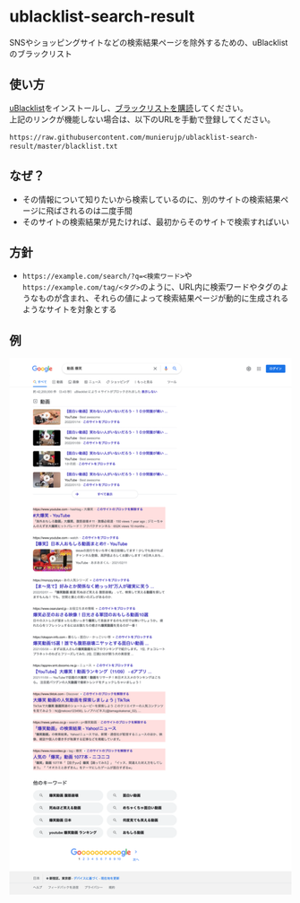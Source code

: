 # ublacklist-search-result

SNSやショッピングサイトなどの検索結果ページを除外するための、uBlacklistのブラックリスト

## 使い方

[uBlacklist](https://iorate.github.io/ublacklist/)をインストールし、[ブラックリストを購読](
https://iorate.github.io/ublacklist/subscribe?name=ublacklist-search-result&url=https%3A%2F%2Fraw.githubusercontent.com%2Fmunierujp%2Fublacklist-search-result%2Fmaster%2Fblacklist.txt)してください。\
上記のリンクが機能しない場合は、以下のURLを手動で登録してください。

```
https://raw.githubusercontent.com/munierujp/ublacklist-search-result/master/blacklist.txt
```

## なぜ？

- その情報について知りたいから検索しているのに、別のサイトの検索結果ページに飛ばされるのは二度手間
- そのサイトの検索結果が見たければ、最初からそのサイトで検索すればいい

## 方針

- `https://example.com/search/?q=<検索ワード>`や`https://example.com/tag/<タグ>`のように、URL内に検索ワードやタグのようなものが含まれ、それらの値によって検索結果ページが動的に生成されるようなサイトを対象とする

## 例

![example.png](docs/example.png)
